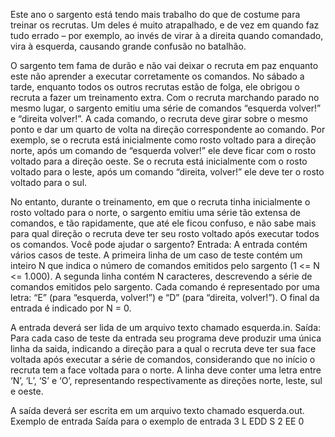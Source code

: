 Este ano o sargento está tendo mais trabalho do que de costume para treinar os recrutas. Um deles é muito atrapalhado, e de vez em quando faz tudo errado – por exemplo, ao invés de virar à a direita quando comandado, vira à esquerda, causando grande confusão no batalhão.

O sargento tem fama de durão e não vai deixar o recruta em paz enquanto este não aprender a executar corretamente os comandos. No sábado a tarde, enquanto todos os outros recrutas estão de folga, ele obrigou o recruta a fazer um treinamento extra. Com o recruta marchando parado no mesmo lugar, o sargento emitiu uma série de comandos “esquerda volver!” e “direita volver!”. A cada comando, o recruta deve girar sobre o mesmo ponto e dar um quarto de volta na direção correspondente ao comando. Por exemplo, se o recruta está inicialmente como rosto voltado para a direção norte, após um comando de “esquerda volver!” ele deve ficar com o rosto voltado para a direção oeste. Se o recruta está inicialmente com o rosto voltado para o leste, após um comando “direita, volver!” ele deve ter o rosto voltado para o sul.

No entanto, durante o treinamento, em que o recruta tinha inicialmente o rosto voltado para o norte, o sargento emitiu uma série tão extensa de comandos, e tão rapidamente, que até ele ficou confuso, e não sabe mais para qual direção o recruta deve ter seu rosto voltado após executar todos os comandos. Você pode ajudar o sargento?
Entrada:
A entrada contém vários casos de teste. A primeira linha de um caso de teste contém um inteiro N que indica o número de comandos emitidos pelo sargento (1 <= N <= 1.000). A segunda linha contém N caracteres, descrevendo a série de comandos emitidos pelo sargento. Cada comando é representado por uma letra: “E” (para “esquerda, volver!”) e “D” (para “direita, volver!”). O final da entrada é indicado por N = 0.

A entrada deverá ser lida de um arquivo texto chamado esquerda.in.
Saída:
Para cada caso de teste da entrada seu programa deve produzir uma única linha da saida, indicando a direção para a qual o recruta deve ter sua face voltada após executar a série de comandos, considerando que no início o recruta tem a face voltada para o norte. A linha deve conter uma letra entre ‘N’, ‘L’, ‘S’ e ‘O’, representando respectivamente as direções norte, leste, sul e oeste.

A saída deverá ser escrita em um arquivo texto chamado esquerda.out.
Exemplo de entrada	Saída para o exemplo de entrada
3                   L
EDD                 S
2
EE
0	
